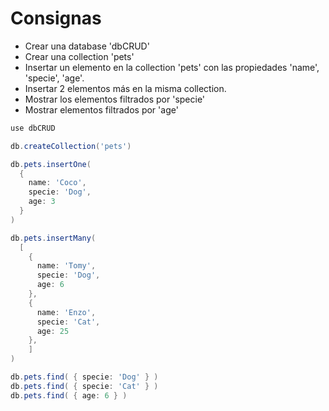 # Consignas

- Crear una database 'dbCRUD'
- Crear una collection 'pets'
- Insertar un elemento en la collection 'pets' con las propiedades 'name', 'specie', 'age'.
- Insertar 2 elementos más en la misma collection.
- Mostrar los elementos filtrados por 'specie'
- Mostrar elementos filtrados por 'age'


```powershell
use dbCRUD

db.createCollection('pets')

db.pets.insertOne(
  {
    name: 'Coco',
    specie: 'Dog',
    age: 3
  }
)

db.pets.insertMany(
  [
    {
      name: 'Tomy',
      specie: 'Dog',
      age: 6
    },
    {
      name: 'Enzo',
      specie: 'Cat',
      age: 25
    },
    ]
)

db.pets.find( { specie: 'Dog' } )
db.pets.find( { specie: 'Cat' } )
db.pets.find( { age: 6 } )

```
